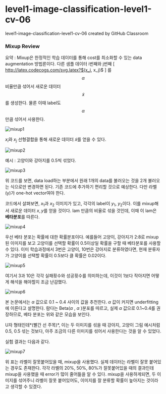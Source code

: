 # level1-image-classification-level1-cv-06
level1-image-classification-level1-cv-06 created by GitHub Classroom

### Mixup Review

요약 : Mixup은 한정적인 학습 데이터를 통해 cost를 최소화할 수 있는 data augmentation 방법론이다. 다른 샘플 데이터 i번째와 j번째 \[ http://latex.codecogs.com/svg.latex?$(x_i, x_j)$ \] 를 $$\alpha$$ 비율만큼 섞어서 새로운 데이터 $$\tilde{x}$$ 를 생성한다. 물론 이때 label도 $$\alpha$$ 만큼 섞어서 사용한다. 

![mixup1](https://user-images.githubusercontent.com/44994262/156910562-d8f7d4f6-ef2f-4237-a81f-5182e8709817.png)

$x_i$와 $x_j$ 선형결합을 통해 새로운 데이터 $\tilde{x}$를 얻을 수 있다. 

![mixup2](https://user-images.githubusercontent.com/44994262/156910574-9ad98b88-4ffe-423b-900f-848383cdb16a.png)

예시 : 고양이와 강아지를 0.5씩 섞었다.

![mixup3](https://user-images.githubusercontent.com/44994262/156910583-447246ff-4b64-4bfc-a489-d4ed347a7e1a.png)

위 코드를 보면, data load하는 부분에서 원래 1개의 data를 불러오는 것을 2개 불러오는 식으로만 변경하면 된다. 기존 코드에 추가하기 편리할 것으로 예상한다. 다만 라벨(y)가 one-hot vector여야 한다.

코드에서 살펴보면, $x_1$과 $x_2$ 이미지가 있고, 각각의 label이 $y_1$, $y_2$이다. 이를 mixup해서 새로운 데이터 $x,y$를 얻을 것이다. lam 만큼의 비율로 섞을 것인데, 이때 이 lam은 **베타분포**를 따른다. 

![mixup4](https://user-images.githubusercontent.com/44994262/156910588-19b6e43f-ff51-4f47-bf71-4a818371a391.png)

우선 베타 분포는 확률에 대한 확률분포이다. 예를들어 고양이, 강아지가 2:8로 mixup된 이미지를 보고 고양이를 선택할 확률이 0.5이상일 확률을 구할 때 베타분포를 사용할 수 있다. 
이미 학습과정에서 3번은 고양이, 10번은 강아지로 분류하였다면, 현재 분류자가 고양이를 선택할 확률이 0.5보다 클 확률은 0.02이다. 

![mixup5](https://user-images.githubusercontent.com/44994262/156910596-951228d9-64e7-4d6e-a434-598102283944.png)

여기서 3과 10은 각각 실패횟수와 성공횟수를 의미하는데, 이것이 1보다 작아지면 어떻게 해석을 해야할지 조금 난감했다. 

![mixup6](https://user-images.githubusercontent.com/44994262/156910607-7395f070-9d7e-49d7-8527-fdce07f53a71.png)


본 논문에서는 $\alpha$ 값으로 0.1 ~ 0.4 사이의 값을 추천한다. $\alpha$ 값이 커지면 underfitting에 이른다고 설명한다. 람다는 Beta($\alpha$ , $\alpha$ )분포를 따르고, 실제 $\alpha$ 값으로 0.1~0.4를 권장하므로, 베타 분포는 위와 같은 모습을 보인다. 

U자 형태인데*(빨간 선 주목)*, 이는 두 이미지를 섞을 때 강아지, 고양이 그림 예시처럼 0.5, 0.5 섞는 것보다, 아주 조금의 다른 이미지를 섞어서 사용한다는 것을 알 수 있었다. 

실험 결과는 다음과 같다. 

![mixup7](https://user-images.githubusercontent.com/44994262/156910626-eaf4aaba-c2b6-4995-a8c5-d8f00129b6ea.png)

위 표는 라벨이 잘못붙어있을 때, mixup을 사용했다. 실제 데이터는 라벨이 잘못 붙어있는 경우도 존재한다. 각각 라벨의 20%, 50%, 80%가 잘못붙어있을 때의 결과인데 mixup을 사용했을 때 error가 많이 줄어듦을 알 수 있다. 
mixup을 사용하게되면, 두 이미지를 섞어주니 라벨이 잘못 붙어있어도, 이미지를 잘 분류할 확률이 높아지는 것이라고 생각할 수 있겠다.
